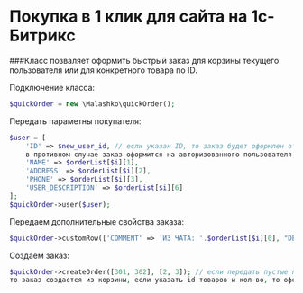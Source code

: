 # Покупка в 1 клик для сайта на 1с-Битрикс
###Класс позваляет оформить быстрый заказ для корзины текущего пользователя или для конкретного товара по ID.

Подключение класса:
```php
$quickOrder = new \Malashko\quickOrder();
```

Передать параметны покупателя:
```php
$user = [
    'ID' => $new_user_id, // если указан ID, то заказ будет оформлен от данного пользователя;
    в противном случае заказ оформится на авторизованного пользователя;
    'NAME' => $orderList[$i][1],
    'ADDRESS' => $orderList[$i][2],
    'PHONE' => $orderList[$i][3],
    'USER_DESCRIPTION' => $orderList[$i][6]
];
$quickOrder->user($user);
```

Передаем дополнительные свойства заказа:
```php
$quickOrder->customRow(['COMMENT' => 'ИЗ ЧАТА: '.$orderList[$i][0], "DELIVERY_SERVICE" => $orderList[$i][4]]);
```

Создаем заказ:
```php
$quickOrder->createOrder([301, 302], [2, 3]); // если передать пустые порметры, 
то заказ создастся из корзины, если указать id товаров и кол-во, то оформятся эти товары
```
